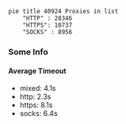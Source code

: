 
```mermaid
pie title 40924 Proxies in list
    "HTTP" : 28346
    "HTTPS": 10737
    "SOCKS" : 8956
```

### Some Info
#### Average Timeout

- mixed: 4.1s
- http: 2.3s
- https: 8.1s
- socks: 6.4s